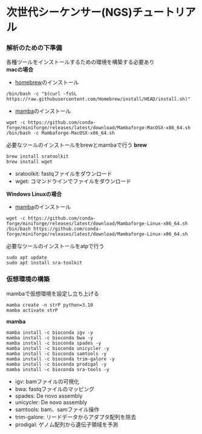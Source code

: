 # 次世代シーケンサー(NGS)チュートリアル 
  
### 解析のための下準備
各種ツールをインストールするための環境を構築する必要あり  
**macの場合**
- [homebrew](https://brew.sh/index_ja)のインストール
```
/bin/bash -c "$(curl -fsSL https://raw.githubusercontent.com/Homebrew/install/HEAD/install.sh)"	
```
- [mamba](https://github.com/conda-forge/miniforge)のインストール
```
wget -c https://github.com/conda-forge/miniforge/releases/latest/download/Mambaforge-MacOSX-x86_64.sh
/bin/bash -c Mambaforge-MacOSX-x86_64.sh
```

必要なツールのインストールをbrewとmambaで行う
**brew**
```
brew install sratoolkit
brew install wget
```
- sratoolkit: fastqファイルをダウンロード
- wget: コマンドラインでファイルをダウンロード

**Windows Linuxの場合**
- [mamba](https://github.com/conda-forge/miniforge)のインストール
```
wget -c https://github.com/conda-forge/miniforge/releases/latest/download/Mambaforge-Linux-x86_64.sh
/bin/bash https://github.com/conda-forge/miniforge/releases/latest/download/Mambaforge-Linux-x86_64.sh
```
必要なツールのインストールをatpで行う
```
sudo apt update
sudo apt install sra-toolkit
```

### 仮想環境の構築
mambaで仮想環境を設定し立ち上げる
```
mamba create -n strP python=3.10
mamba activate strP
```

**mamba**
```
mamba install -c bioconda igv -y
mamba install -c bioconda bwa -y
mamba install -c bioconda spades -y
mamba install -c bioconda unicycler -y
mamba install -c bioconda samtools -y
mamba install -c bioconda trim-galore -y
mamba install -c bioconda prodigal -y
mamba install -c bioconda sra-tools -y
```
- igv: bamファイルの可視化
- bwa: fastqファイルのマッピング
- spades: De novo assembly
- unicycler: De novo assembly
- samtools: bam、samファイル操作
- trim-galore: リードデータからアダプタ配列を除去
- prodigal: ゲノム配列から遺伝子領域を予測
